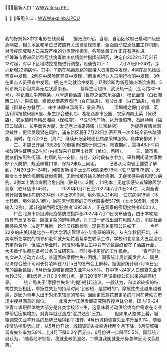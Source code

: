 <p>
	🏥🏥🏥最新入口：<a href="http://www.baidu.com/link?url=6MA2SWnO3Raqke39an_0PUxosM6ZrUGzi1BN9tNnlPW&wd">WWW.3ekp.PPT</a> 
	<p>
		🧐
🧐
🧐备用入口：<a href="http://www.baidu.com/link?url=6MA2SWnO3Raqke39an_0PUxosM6ZrUGzi1BN9tNnlPW&wd">WWW.ekpinb.UPOU</a> 
	</p>
	<p>
		<br />
	</p>
	<p>
		我的好妈妈3中字电影在线观看　　<font>据张涛介绍，当前，</font><font cms-style="strong-Bold">自治区政府已启动四级应急响应，相关地区和单位已按照有关法律法规规定，全面启动应急处置工作机制，对涉疫区域和人员采取严格的分类管控措施，各项处置工作正在有序推进。</font>
　　经珠海市香洲区新型冠状病毒肺炎疫情防控指挥部研究，决定自2022年7月21日12时起，对以下区域防控措施进行调整，现通告如下：
　　<font cms-style="strong-Bold">7月20日0-24时，深圳新增22例病例。</font>其中，11例在隔离观察的密接人员排查中发现，4例在高风险区筛查中发现，2例在中风险区筛查中发现，1例重点行业人员例行检测中发现，3例在重点人员筛查中发现，1例在主动就诊中发现；17例诊断为新冠肺炎确诊病例，5例诊断为新冠病毒无症状感染者。
　　福伴生活超市、武汉热干面<font>（金河路30-6号）</font>、林记潮汕牛肉粿条、八号连锁酒店<font>（世界之窗欢乐谷店）</font>、杨记面馆<font>（白石洲西二坊）</font>、果农绿、嘉恒发烟茶酒商行<font>（白石洲店）</font>、夸父炸串<font>（白石洲店）</font>、肯德基<font>（御景东方餐厅）</font>、 味中味原味汤粉王、景典酒店
　　深圳福之保门诊部、英达利科技数码园B座、永生综合便利店、桂花路都市公园、农家湖南土菜<font>（保税店）</font>、农家情时尚精品湘菜<font>（保税店）</font>、马成时代广场、达万佳超市、石磨肠粉<font>（福田口岸店）</font>、长平商务大厦、发记老上海馄饨埔<font>（长宝路店）</font>
　　为提高疫情监测灵敏性，更早发现潜在风险，浦东新区将于7月22日加密开展一次全域全员核酸筛查。同时，在7月23日（周六）继续开展全域便民核酸采样服务。具体安排如下：
　　二、本周已开展“3天2检”的街镇仍按原计划进行。筛查期间，需持48小时内核酸阴性证明或24小时内核酸采样证明出社区（单位、场所）。
　　三、请市民朋友们按照各街镇、村居的统一安排，分批、分时段有序参加。采样期间请大家做好个人防护，规范佩戴口罩、保持2米以上间距。
　　记者从河南省卫健委了解到，<font cms-style="strong-Bold">7月20日0—24时，河南省新增本土无症状感染者76例（驻马店市76例），无新增本土确诊病例和疑似病例。</font>无新增境外输入确诊病例、无症状感染者和疑似病例。2例本土确诊病例治愈出院（驻马店市2例），14例本土无症状感染者解除医学观察（驻马店市14例）。
　　2020年1月21日至2022年7月20日24时，河南全省累计报告确诊病例3204例（本土2990例、境外输入214例），住院病例16例（本土15例、境外输入1例），尚在医学观察的无症状感染者517例（本土505例，境外输入12例）。累计追踪到密切接触者139538人，正在观察的密切接触者8004人。
　　广西北海市新冠肺炎疫情防控指挥部2022年7月21日发布通告，由于本轮疫情具有反复多变、隐匿复杂的鲜明特点，为了进一步找出潜在风险人员，消除社会面感染风险，决定开展新一轮全员核酸检测。现将有关事项公告如下：
　　今年22岁的庄美琪是北京一所大学酒店管理专业毕业班的班长。从去年秋招开始，庄美琪所在学院的领导和老师就开始忙着帮学生联系工作。学校和北京各大五星酒店有定向合作，但临近毕业时，同班58名毕业生中只有少数最终留在了酒店行业，大多数学生都在备考公务员或研究生，同时寻找更好的工作机会。
　　“青年群体初次进入劳动力市场，普遍面临摩擦性失业困境。” 国家统计局新闻发言人、国民经济综合统计司司长付凌晖在7月15日的发布会上解释。据国家统计局7月15日公布的最新数据，6月份全国城镇调查失业率为5.5%。其中16~24岁人口调查失业率为19.3%，相比5月上升0.9个百分点，是自2018年1月该指标公布以来的最高纪录。
　　统计局关于“摩擦性失业”的提法引起热议。一般认为，和谈论较多的结构性失业相比，摩擦性失业的持续时间“比较短，是暂时的”。摩擦性失业越来越普遍，是因为青年人出于对未来较高的预期，因而更愿意花费更多的时间在劳动力市场中搜寻满意的岗位。
　　北京大学国家发展研究院教授卢锋分析，国内16~24岁青年求职群体绝大部分是各类学校毕业生，这意味着劳动供给或岗位需求在毕业季前后密集增加，对青年就业造成“泄洪效应”压力。
　　但如果从整体上看，城镇调查失业率升高的趋势已经得到了扭转。4月份城镇调查失业率升至6.1%，随着疫情防控形势向好，从5月份开始，城镇调查失业率连续两个月下降，5月份城镇调查失业率为5.9%，比4月下降0.2个百分点，6月份进一步降至5.5%。国际统计局认为，“随着经济恢复，稳就业政策显效，二季度我国就业形势总体呈现改善趋势。”&nbsp;
	</p>

